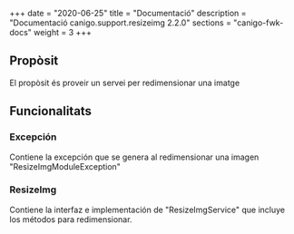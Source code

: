 +++
date        = "2020-06-25"
title       = "Documentació"
description = "Documentació canigo.support.resizeimg 2.2.0"
sections    = "canigo-fwk-docs"
weight      = 3
+++

## Propòsit

El propòsit és proveir un servei per redimensionar una imatge

## Funcionalitats

### Excepción

Contiene la excepción que se genera al redimensionar una imagen "ResizeImgModuleException"

### ResizeImg

Contiene la interfaz e implementación de "ResizeImgService" que incluye los métodos para redimensionar. 
